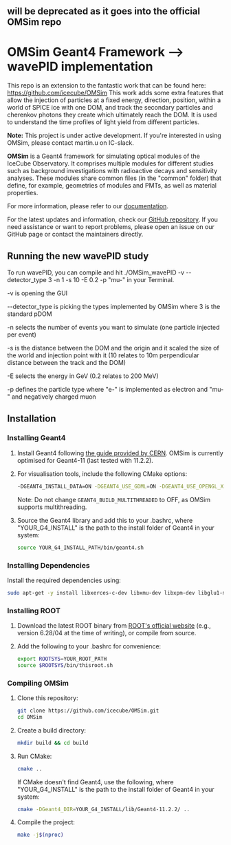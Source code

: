 ## will be deprecated as it goes into the official OMSim repo

#  OMSim Geant4 Framework --> wavePID implementation
This repo is an extension to the fantastic work that can be found here: https://github.com/icecube/OMSim
This work adds some extra features that allow the injection of particles at a fixed energy, direction, position, within a world of SPICE ice with one DOM, and track the secondary particles and cherenkov photons they create which ultimately reach the DOM. It is used to understand the time profiles of light yield from different particles.

**Note:** This project is under active development. If you're interested in using OMSim, please contact martin.u on IC-slack.

**OMSim** is a Geant4 framework for simulating optical modules of the IceCube Observatory. It comprises multiple modules for different studies such as background investigations with radioactive decays and sensitivity analyses. These modules share common files (in the "common" folder) that define, for example, geometries of modules and PMTs, as well as material properties.

For more information, please refer to our [documentation](https://icecube.github.io/OMSim/).

For the latest updates and information, check our [GitHub repository](https://github.com/icecube/OMSim). If you need assistance or want to report problems, please open an issue on our GitHub page or contact the maintainers directly.

## Running the new wavePID study
To run wavePID, you can compile and hit ./OMSim_wavePID -v --detector_type 3 -n 1 -s 10 -E 0.2 -p "mu-" in your Terminal.

-v is opening the GUI

--detector_type is picking the types implemented by OMSim where 3 is the standard pDOM

-n selects the number of events you want to simulate (one particle injected per event)

-s is the distance between the DOM and the origin and it scaled the size of the world and injection point with it (10 relates to 10m perpendicular distance between the track and the DOM)

-E selects the energy in GeV (0.2 relates to 200 MeV)

-p defines the particle type where "e-" is implemented as electron and "mu-" and negatively charged muon


## Installation

### Installing Geant4

1. Install Geant4 following [the guide provided by CERN](https://geant4-userdoc.web.cern.ch/UsersGuides/InstallationGuide/html/installguide.html). OMSim is currently optimised for Geant4-11 (last tested with 11.2.2).

2. For visualisation tools, include the following CMake options:

   ```bash
   -DGEANT4_INSTALL_DATA=ON -DGEANT4_USE_GDML=ON -DGEANT4_USE_OPENGL_X11=ON -DGEANT4_USE_QT=ON -DGEANT4_USE_RAYTRACER_X11=ON -DGEANT4_USE_XM=ON
   ``` 

   Note: Do not change `GEANT4_BUILD_MULTITHREADED` to OFF, as OMSim supports multithreading.

3. Source the Geant4 library and add this to your .bashrc, where "YOUR_G4_INSTALL" is the path to the install folder of Geant4 in your system:
   ```bash
   source YOUR_G4_INSTALL_PATH/bin/geant4.sh
   ``` 

### Installing Dependencies

Install the required dependencies using:

```bash
sudo apt-get -y install libxerces-c-dev libxmu-dev libxpm-dev libglu1-mesa-dev qtbase5-dev libmotif-dev libargtable2-0 libboost-all-dev libqt53dextras5 libfmt-dev spdlog-dev
``` 

### Installing ROOT

1. Download the latest ROOT binary from [ROOT's official website](https://root.cern/releases/) (e.g., version 6.28/04 at the time of writing), or compile from source.

2. Add the following to your .bashrc for convenience:
   ```bash
   export ROOTSYS=YOUR_ROOT_PATH
   source $ROOTSYS/bin/thisroot.sh
   ``` 

### Compiling OMSim


1. Clone this repository:
   ```bash
   git clone https://github.com/icecube/OMSim.git
   cd OMSim
   ```

2. Create a build directory:
   ```bash
   mkdir build && cd build
   ```

3. Run CMake:
   ```bash
   cmake ..
   ```
   If CMake doesn't find Geant4, use the following, where "YOUR_G4_INSTALL" is the path to the install folder of Geant4 in your system:
   ```bash
   cmake -DGeant4_DIR=YOUR_G4_INSTALL/lib/Geant4-11.2.2/ ..
   ```

4. Compile the project:
   ```bash
   make -j$(nproc)
   ```
